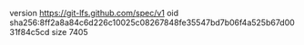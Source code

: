 version https://git-lfs.github.com/spec/v1
oid sha256:8ff2a8a84c6d226c10025c08267848fe35547bd7b06f4a525b67d0031f84c5cd
size 7405

